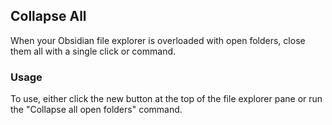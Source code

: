 ## Collapse All

When your Obsidian file explorer is overloaded with open folders, close them all with a single click or command.

### Usage

To use, either click the new button at the top of the file explorer pane or run the "Collapse all open folders" command.
